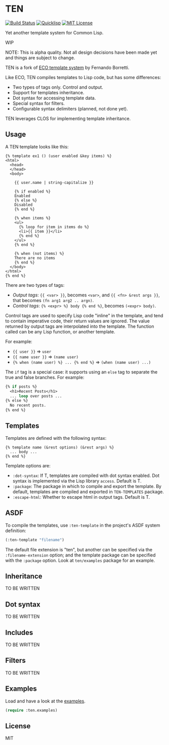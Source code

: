 # TEN

[![Build Status](https://travis-ci.org/mmontone/ten.svg?branch=master)](https://travis-ci.org/mmontone/ten)
[![Quicklisp](http://quickdocs.org/badge/ten.svg)](http://quickdocs.org/ten/)
[![MIT License](https://img.shields.io/badge/license-MIT-blue.svg)](./LICENSE)

Yet another template system for Common Lisp.

WIP

NOTE: This is alpha quality. Not all design decisions have been made yet and things are subject to change.

TEN is a fork of [ECO template system](https://github.com/eudoxia0/eco) by Fernando Borretti.

Like ECO, TEN compiles templates to Lisp code, but has some differences:
- Two types of tags only. Control and output.
- Support for templates inheritance.
- Dot syntax for accessing template data.
- Special syntax for filters.
- Configurable syntax delimiters (planned, not done yet).

TEN leverages CLOS for implementing template inheritance.

## Usage

A TEN template looks like this:

```jinja
{% template ex1 () (user enabled &key items) %}
<html>
  <head>
  </head>
  <body>

    {{ user.name | string-capitalize }}

    {% if enabled %}
    Enabled
    {% else %}
    Disabled
    {% end %}

    {% when items %}
    <ul>
      {% loop for item in items do %}
      <li>{{ item }}</li>
      {% end %}
    </ul>
    {% end %}

    {% when (not items) %}
    There are no items
    {% end %}    
  </body>
</html>
{% end %}

```

There are two types of tags:
- *Output tags*: `{{ <var> }}`, becomes `<var>`, and `{{ <fn> &rest args }}`, that becomes `(fn arg1 arg2 .. argn)`.
- *Control tags*: `{% <expr> %} body {% end %}`, becomes `(<expr> body)`.
  
Control tags are used to specify Lisp code "inline" in the template, and
tend to contain imperative code, their return values are ignored.
The value returned by output tags are interpolated into the template. The function called can be any
Lisp function, or another template.

 For example:
 
 * `{{ user }}` => `user`
 * `{{ name user }}` =>  `(name user)`
 * `{% when (name user) %} ... {% end %}` => `(when (name user) ...)`
 
The `if` tag is a special case: it supports using an `else` tag to separate the true and
false branches. For example:

```lisp
{% if posts %}
  <h1>Recent Posts</h1>
  ... loop over posts ...
{% else %}
  No recent posts.
{% end %}
```
## Templates

Templates are defined with the following syntax:

```
{% template name (&rest options) (&rest args) %}
  ... body ...
{% end %}
```

Template options are:
- `:dot-syntax`: If T, templates are compiled with dot syntax enabled. Dot syntax is implemented via the Lisp library `access`. Default is T.
- `:package`: The package in which to compile and export the template. By default, templates are compiled and exported in `TEN-TEMPLATES` package.
- `:escape-html`: Whether to escape html in output tags. Default is T.

## ASDF

To compile the templates, use `:ten-template` in the project's ASDF system definition:

```lisp
(:ten-template "filename")
```
The default file extension is "ten", but another can be specified via the `:filename-extension` option; and the template package can be specified with the `:package` option. Look at `ten/examples` package for an example.

## Inheritance
TO BE WRITTEN

## Dot syntax
TO BE WRITTEN

## Includes
TO BE WRITTEN

## Filters
TO BE WRITTEN

## Examples

Load and have a look at the [examples](https://github.com/mmontone/ten/tree/master/examples).

```lisp
(require :ten.examples)
```

## License

MIT

